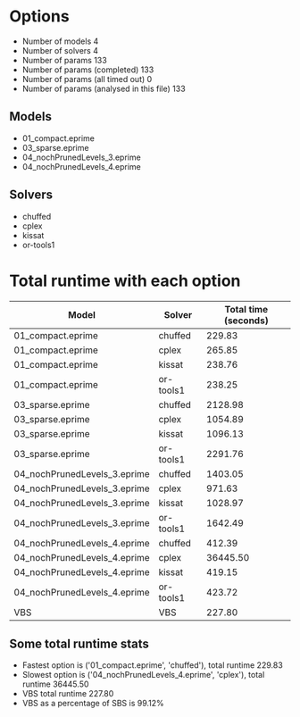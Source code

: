 

# Options


- Number of models 4
- Number of solvers 4
- Number of params 133
- Number of params (completed) 133
- Number of params (all timed out) 0
- Number of params (analysed in this file) 133


## Models


 - 01_compact.eprime
 - 03_sparse.eprime
 - 04_nochPrunedLevels_3.eprime
 - 04_nochPrunedLevels_4.eprime


## Solvers


 - chuffed
 - cplex
 - kissat
 - or-tools1


# Total runtime with each option


 | Model | Solver | Total time (seconds) | 
 | -- | -- | -- | 
 | 01_compact.eprime | chuffed | 229.83 | 
 | 01_compact.eprime | cplex | 265.85 | 
 | 01_compact.eprime | kissat | 238.76 | 
 | 01_compact.eprime | or-tools1 | 238.25 | 
 | 03_sparse.eprime | chuffed | 2128.98 | 
 | 03_sparse.eprime | cplex | 1054.89 | 
 | 03_sparse.eprime | kissat | 1096.13 | 
 | 03_sparse.eprime | or-tools1 | 2291.76 | 
 | 04_nochPrunedLevels_3.eprime | chuffed | 1403.05 | 
 | 04_nochPrunedLevels_3.eprime | cplex | 971.63 | 
 | 04_nochPrunedLevels_3.eprime | kissat | 1028.97 | 
 | 04_nochPrunedLevels_3.eprime | or-tools1 | 1642.49 | 
 | 04_nochPrunedLevels_4.eprime | chuffed | 412.39 | 
 | 04_nochPrunedLevels_4.eprime | cplex | 36445.50 | 
 | 04_nochPrunedLevels_4.eprime | kissat | 419.15 | 
 | 04_nochPrunedLevels_4.eprime | or-tools1 | 423.72 | 
 | VBS | VBS | 227.80 | 


## Some total runtime stats


 - Fastest option is ('01_compact.eprime', 'chuffed'), total runtime 229.83
 - Slowest option is ('04_nochPrunedLevels_4.eprime', 'cplex'), total runtime 36445.50
 - VBS total runtime 227.80
 - VBS as a percentage of SBS is 99.12%
